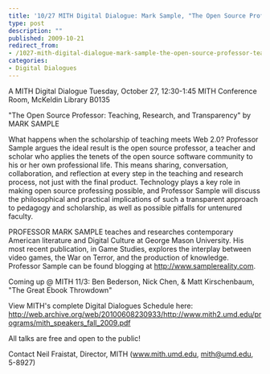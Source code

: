 ```yaml
---
title: '10/27 MITH Digital Dialogue: Mark Sample, "The Open Source Professor: Teaching, Research, and Transparency"'
type: post
description: ""
published: 2009-10-21
redirect_from: 
- /1027-mith-digital-dialogue-mark-sample-the-open-source-professor-teaching-research-and-transparency/
categories:
- Digital Dialogues
---
```

A MITH Digital Dialogue Tuesday, October 27, 12:30-1:45 MITH Conference Room, McKeldin Library B0135

"The Open Source Professor: Teaching, Research, and Transparency" by MARK SAMPLE

What happens when the scholarship of teaching meets Web 2.0? Professor Sample argues the ideal result is the open source professor, a teacher and scholar who applies the tenets of the open source software community to his or her own professional life. This means sharing, conversation, collaboration, and reflection at every step in the teaching and research process, not just with the final product. Technology plays a key role in making open source professing possible, and Professor Sample will discuss the philosophical and practical implications of such a transparent approach to pedagogy and scholarship, as well as possible pitfalls for untenured faculty.

PROFESSOR MARK SAMPLE teaches and researches contemporary American literature and Digital Culture at George Mason University. His most recent publication, in Game Studies, explores the interplay between video games, the War on Terror, and the production of knowledge. Professor Sample can be found blogging at http://www.samplereality.com.

Coming up @ MITH 11/3: Ben Bederson, Nick Chen, & Matt Kirschenbaum, "The Great Ebook Throwdown"

View MITH's complete Digital Dialogues Schedule here: http://web.archive.org/web/20100608230933/http://www.mith2.umd.edu/programs/mith_speakers_fall_2009.pdf

All talks are free and open to the public!

Contact Neil Fraistat, Director, MITH (www.mith.umd.edu, mith@umd.edu, 5-8927)

